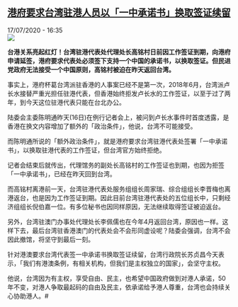 <!--1595001297000-->
[港府要求台湾驻港人员以「一中承诺书」换取签证续留](http://www.rfi.fr//cn/%E6%B8%AF%E6%BE%B3%E5%8F%B0/20200717-%E6%B8%AF%E5%BA%9C%E8%A6%81%E6%B1%82%E5%8F%B0%E6%B9%BE%E9%A9%BB%E6%B8%AF%E4%BA%BA%E5%91%98%E4%BB%A5-%E4%B8%80%E4%B8%AD%E6%89%BF%E8%AF%BA%E4%B9%A6-%E6%8D%A2%E5%8F%96%E7%AD%BE%E8%AF%81%E7%BB%AD%E7%95%99)
------

<div>17/07/2020 - 16:35</div><img src="https://s.rfi.fr/media/display/ae978626-0f8a-11ea-b29d-005056a99247/w:310/p:16x9/TaiwanHK2014-08-17T141320Z_399034521_GM1EA8H1PKA01_RTRMADP_3_HONGKONG-POLITICS-1.JPG"><p><strong>台港关系亮起红灯！台湾驻港代表处代理处长高铭村日前因工作签证到期，向港府申请延签，港府要求代表处必须签下支持一个中国的承诺书，以换取签证。但民进党政府无法接受一个中国原则，高铭村被迫在昨天返回台湾。</strong></p><div class="t-content__body u-clearfix"><div class="m-interstitial"></div><p>事实上，港府杯葛台湾派驻香港的人事案已经不是第一次，2018年6月，台湾派卢长水接替严重光担任驻港代表，但香港始终拒发卢长水的工作签证，以至于过了两年，到今天这位驻港代表只能在台北办公。</p><p>陆委会主委陈明通昨天(16日)在例行记者会上，被问到卢长水事件时首度透露，是香港在换文内容增加了额外的「政治条件」，他说，台湾不可能接受。</p><p>而陈明通所说的「额外政治条件」，就是港府要求台湾驻港代表处签署「一中承诺书」，以换取驻港代表的工作签证，但台湾官方始终拒绝。</p><p>记者会结束后就传出，代理馆务的副处长高铭村的工作签证也到期，也因为拒签「一中承诺书」，已经在昨天回到台湾。</p><p>而高铭村离港前一天，台湾驻港代表处服务组组长周家瑞、综合组组长李晋梅也离港返台，也是因为工作签证到期。因此目前台湾驻港代表处的五位组长中，只剩经济组组长倪伯嘉一位。有多位秘书也因同样原因，无法继续取得签证被迫返台。</p><p>另外，台湾驻澳门办事处代理处长李佩儒也在今年4月返回台湾，原因也一样。这样下去，最后台湾驻香港澳门的代表处会不会形同虚设呢？陆委会强调，台湾不会因此撤馆，将坚守到最后一刻。</p><p>针对港澳要求台湾代表签一中承诺书换取签证续留，台湾行政院长苏贞昌今天表示，「我们有港澳条例，有相关机构，但我们是主权独立的国家」，会坚守主权。</p><p>他说，台湾因为有主权，享受自由、民主，也希望中国政府做到对港人承诺，50年不变，对港人争取最起码的自由及民主，依承诺给予港人尊重，台湾也会持续关心协助港人。#</p><div class="o-self-promo o-self-promo--nl o-self-promo--hidden" data-selfpromo-newsletter></div><div class="o-self-promo o-self-promo--app o-self-promo--hidden" data-selfpromo-app></div></div>
